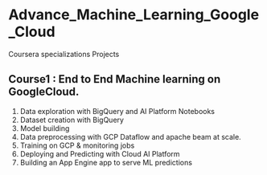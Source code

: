 # Advance_Machine_Learning_Google_Cloud
Coursera specializations Projects


## Course1 : End to End Machine learning on GoogleCloud.
1. Data exploration with BigQuery and AI Platform Notebooks
2. Dataset creation with BigQuery 
3. Model building
4. Data preprocessing with GCP Dataflow and apache beam at scale.
5. Training on GCP  & monitoring jobs
6. Deploying and Predicting with Cloud AI Platform
7. Building an App Engine app to serve ML predictions
